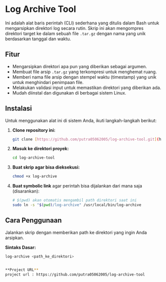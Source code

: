 # Log Archive Tool

Ini adalah alat baris perintah (CLI) sederhana yang ditulis dalam Bash untuk mengarsipkan direktori log secara rutin. Skrip ini akan mengompres direktori target ke dalam sebuah file `.tar.gz` dengan nama yang unik berdasarkan tanggal dan waktu.

## Fitur

- Mengarsipkan direktori apa pun yang diberikan sebagai argumen.
- Membuat file arsip `.tar.gz` yang terkompresi untuk menghemat ruang.
- Memberi nama file arsip dengan stempel waktu (timestamp) yang unik untuk menghindari penimpaan file.
- Melakukan validasi input untuk memastikan direktori yang diberikan ada.
- Mudah diinstal dan digunakan di berbagai sistem Linux.

## Instalasi

Untuk menggunakan alat ini di sistem Anda, ikuti langkah-langkah berikut:

1.  **Clone repository ini:**
    ```bash
    git clone [https://github.com/putra05062005/log-archive-tool.git](https://github.com/putra05062005/log-archive-tool.git)
    ```

2.  **Masuk ke direktori proyek:**
    ```bash
    cd log-archive-tool
    ```

3.  **Buat skrip agar bisa dieksekusi:**
    ```bash
    chmod +x log-archive
    ```

4.  **Buat symbolic link** agar perintah bisa dijalankan dari mana saja (disarankan):
    ```bash
    # $(pwd) akan otomatis mengambil path direktori saat ini
    sudo ln -s "$(pwd)/log-archive" /usr/local/bin/log-archive
    ```

## Cara Penggunaan

Jalankan skrip dengan memberikan path ke direktori yang ingin Anda arsipkan.

**Sintaks Dasar:**
```bash
log-archive <path_ke_direktori>


**Project URL**
project url : https://github.com/putra05062005/log-archive-tool
